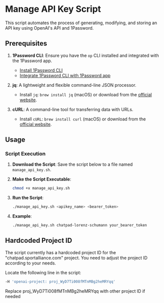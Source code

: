 # Manage API Key Script

This script automates the process of generating, modifying, and storing an API key using OpenAI's API and 1Password.

## Prerequisites

1. **1Password CLI**: Ensure you have the `op` CLI installed and integrated with the 1Password app.
    - [Install 1Password CLI](https://developer.1password.com/docs/cli/get-started/)
    - [Integrate 1Password CLI with 1Password app](https://developer.1password.com/docs/cli/app-integration/)

2. **jq**: A lightweight and flexible command-line JSON processor.
    - Install `jq`: `brew install jq` (macOS) or download from
      the [official website](https://stedolan.github.io/jq/download/).

3. **cURL**: A command-line tool for transferring data with URLs.
    - Install `cURL`: `brew install curl` (macOS) or download from
      the [official website](https://curl.se/download.html).

## Usage

### Script Execution

1. **Download the Script**:
   Save the script below to a file named `manage_api_key.sh`.

2. **Make the Script Executable**:
   ```bash
   chmod +x manage_api_key.sh
   ```

3. **Run the Script**:
   ```bash
   ./manage_api_key.sh <apikey_name> <bearer_token>
4. **Example**:
   ```bash
   ./manage_api_key.sh chatpad-lorenz-schumann your_bearer_token
   ```

## Hardcoded Project ID

The script currently has a hardcoded project ID for the "chatpad.sportalliance.com" project. You need to adjust the project ID according
to your needs.

Locate the following line in the script:

```bash
-H 'openai-project: proj_WyD7Ti008fMTnMBg2heMRYqq'
```
Replace proj_WyD7Ti008fMTnMBg2heMRYqq with other project ID if needed

